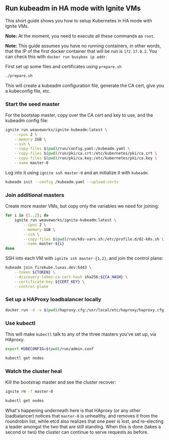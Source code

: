 ## Run kubeadm in HA mode with Ignite VMs

This short guide shows you how to setup Kubernetes in HA mode with Ignite VMs.

**Note:** At the moment, you need to execute all these commands as `root`.

**Note:** This guide assumes you have no running containers, in other words, that
the IP of the first docker container that will be run is `172.17.0.2`. You can check
this with `docker run busybox ip addr`.

First set up some files and certificates using `prepare.sh`

```bash
./prepare.sh
```

This will create a kubeadm configuration file, generate the CA cert, give you a kubeconfig file, etc.

### Start the seed master

For the bootstap master, copy over the CA cert and key to use, and the kubeadm config file:

```bash
ignite run weaveworks/ignite-kubeadm:latest \
    --cpus 2 \
    --memory 1GB \
    --ssh \
    --copy-files $(pwd)/run/config.yaml:/kubeadm.yaml \
    --copy-files $(pwd)/run/pki/ca.crt:/etc/kubernetes/pki/ca.crt \
    --copy-files $(pwd)/run/pki/ca.key:/etc/kubernetes/pki/ca.key \
    --name master-0
```

Log into it using `ignite ssh master-0` and an initialize it with `kubeadm`:

```bash
kubeadm init --config /kubeadm.yaml --upload-certs
```

### Join additional masters

Create more master VMs, but copy only the variables we need for joining:

```bash
for i in {1..2}; do
    ignite run weaveworks/ignite-kubeadm:latest \
        --cpus 2 \
        --memory 1GB \
        --ssh \
        --copy-files $(pwd)/run/k8s-vars.sh:/etc/profile.d/02-k8s.sh \
        --name master-${i}
done
```

SSH into each VM with `ignite ssh master-{1,2}`, and join the control plane:

```bash
kubeadm join firekube.luxas.dev:6443 \
    --token ${TOKEN} \
    --discovery-token-ca-cert-hash sha256:${CA_HASH} \
    --certificate-key ${CERT_KEY} \
    --control-plane
```

### Set up a HAProxy loadbalancer locally

```bash
docker run -d -v $(pwd)/haproxy.cfg:/usr/local/etc/haproxy/haproxy.cfg -p 6443:443 haproxy:alpine
```

### Use kubectl

This will make `kubectl` talk to any of the three masters you've set up, via HAproxy.

```bash
export KUBECONFIG=$(pwd)/run/admin.conf

kubectl get nodes
```

### Watch the cluster heal

Kill the bootstrap master and see the cluster recover:

```bash
ignite rm -f master-0

kubectl get nodes
```

What's happening underneath here is that HAproxy (or any other loadbalancer) notices that
`master-0` is unhealthy, and removes it from the roundrobin list, while etcd also realizes
that one peer is lost, and re-electing a leader amongst the two that are still standing.
When this is done (takes a second or two) the cluster can continue to serve requests as before.
